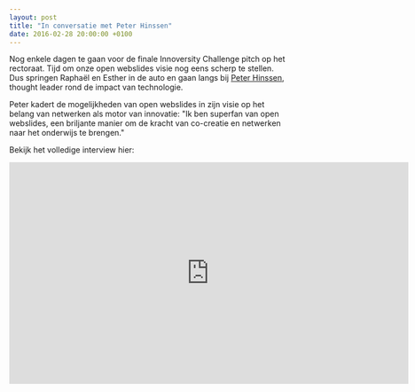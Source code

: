 ```yaml
---
layout: post
title: "In conversatie met Peter Hinssen"
date: 2016-02-28 20:00:00 +0100
---
```

Nog enkele dagen te gaan voor de finale Innoversity Challenge pitch op het rectoraat.
Tijd om onze open webslides visie nog eens scherp te stellen.
Dus springen Raphaël en Esther in de auto en gaan langs bij [Peter Hinssen](http://www.peterhinssen.com/), thought leader rond de impact van technologie.

Peter kadert de mogelijkheden van open webslides in zijn visie op het belang van netwerken als motor van innovatie:
"Ik ben superfan van open webslides, een briljante manier om de kracht van co-creatie en netwerken naar het onderwijs te brengen."

Bekijk het volledige interview hier:

  <div class="slide" id="youtube">
	<iframe width="720" height="400" src="https://www.youtube.com/embed/1ggh8QAtxxM" frameborder="0" allowfullscreen></iframe>
  </div>
